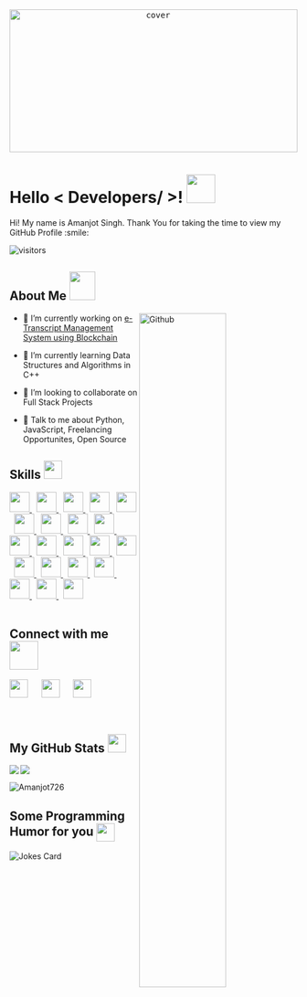 <div align="center">
<kbd width="100%"><img width="100%" height = "250px" src="https://cdn.pixabay.com/photo/2018/01/14/23/12/nature-3082832_1280.jpg" alt="cover" /></kbd>
</div>

<h1> Hello < Developers/ >! <img  width="50px" height="50px" src="https://raw.githubusercontent.com/MartinHeinz/MartinHeinz/master/wave.gif"> </h1>
<div size='20px'> Hi! My name is Amanjot Singh. Thank You for taking the time to view my GitHub Profile :smile: 
</div>
<p align='center'>

![visitors](https://visitor-badge.glitch.me/badge?page_id=Amanjot726.Amanjot726)

</p>


<h2> About Me <img src = "https://drive.google.com/uc?id=1VE87r9Ami-8q5TKRnjHDcL_RQqlwXkUc" width = '45px' height='50px'></h2>

<img width="55%" align="right" alt="Github" src="https://raw.githubusercontent.com/onimur/.github/master/.resources/git-header.svg" />


- 🔭 I’m currently working on [e-Transcript Management System using Blockchain](https://github.com/Amanjot726/E-Transcript_Management_System_using_Blockchain)

- 🌱 I’m currently learning Data Structures and Algorithms in C++ 

- 👯 I’m looking to collaborate on Full Stack Projects 

- 💬 Talk to me about Python, JavaScript, Freelancing Opportunites, Open Source 

<h2> Skills <img src = "https://media2.giphy.com/media/QssGEmpkyEOhBCb7e1/giphy.gif?cid=ecf05e47a0n3gi1bfqntqmob8g9aid1oyj2wr3ds3mg700bl&rid=giphy.gif" width = '32px' height='32px'> </h2>
<a href= https://github.com/Amanjot726?tab=repositories&q=&type=&language=python&sort= > <img width ='35px' src ='https://raw.githubusercontent.com/rahulbanerjee26/githubAboutMeGenerator/main/icons/python.svg'> </a>&nbsp;
<a href= https://github.com/Amanjot726?tab=repositories&q=&type=&language=django&sort= > <img width ='35px' src ='https://raw.githubusercontent.com/rahulbanerjee26/githubAboutMeGenerator/main/icons/django.svg'> </a>&nbsp;
<a href= https://github.com/Amanjot726?tab=repositories&q=&type=&language=flask&sort= > <img width ='35px' src ='https://raw.githubusercontent.com/rahulbanerjee26/githubAboutMeGenerator/main/icons/flask.svg'> </a>&nbsp;
<a href= https://github.com/Amanjot726?tab=repositories&q=&type=&language=c&sort= > <img width ='35px' src ='https://raw.githubusercontent.com/rahulbanerjee26/githubAboutMeGenerator/main/icons/c.svg'> </a>&nbsp;
<a href= https://github.com/Amanjot726?tab=repositories&q=&type=&language=cpp&sort= > <img width ='35px' src ='https://raw.githubusercontent.com/rahulbanerjee26/githubAboutMeGenerator/main/icons/cpp.svg'> </a>&nbsp;
<a href= https://github.com/Amanjot726?tab=repositories&q=&type=&language=flutter&sort= > <img width ='35px' src ='https://raw.githubusercontent.com/rahulbanerjee26/githubAboutMeGenerator/main/icons/flutter.svg'> </a>&nbsp;
<a href= https://github.com/Amanjot726?tab=repositories&q=&type=&language=dart&sort= > <img width ='35px' src ='https://raw.githubusercontent.com/rahulbanerjee26/githubAboutMeGenerator/main/icons/dart.svg'> </a>&nbsp;
<a href= https://github.com/Amanjot726?tab=repositories&q=&type=&language=html&sort= > <img width ='35px' src ='https://raw.githubusercontent.com/rahulbanerjee26/githubAboutMeGenerator/main/icons/html.svg'> </a>&nbsp;
<a href= https://github.com/Amanjot726?tab=repositories&q=&type=&language=css&sort= > <img width ='35px' src ='https://raw.githubusercontent.com/rahulbanerjee26/githubAboutMeGenerator/main/icons/css.svg'> </a>&nbsp;
<a href= https://github.com/Amanjot726?tab=repositories&q=&type=&language=sass&sort= > <img width ='35px' src ='https://raw.githubusercontent.com/rahulbanerjee26/githubAboutMeGenerator/main/icons/sass.svg'> </a>&nbsp;
<a href= https://github.com/Amanjot726?tab=repositories&q=&type=&language=bootstrap&sort= > <img width ='35px' src ='https://raw.githubusercontent.com/rahulbanerjee26/githubAboutMeGenerator/main/icons/bootstrap.svg'> </a>&nbsp;
<a href= https://github.com/Amanjot726?tab=repositories&q=&type=&language=javascript&sort= > <img width ='35px' src ='https://raw.githubusercontent.com/rahulbanerjee26/githubAboutMeGenerator/main/icons/javascript.svg'> </a>&nbsp;
<a href= https://github.com/Amanjot726?tab=repositories&q=&type=&language=firebase&sort= > <img width ='35px' src ='https://raw.githubusercontent.com/rahulbanerjee26/githubAboutMeGenerator/main/icons/firebase.svg'> </a>&nbsp;
<a href= https://github.com/Amanjot726?tab=repositories&q=&type=&language=figma&sort= > <img width ='35px' src ='https://raw.githubusercontent.com/rahulbanerjee26/githubAboutMeGenerator/main/icons/figma.svg'> </a>&nbsp;
<a href= https://github.com/Amanjot726?tab=repositories&q=&type=&language=photoshop&sort= > <img width ='35px' src ='https://raw.githubusercontent.com/rahulbanerjee26/githubAboutMeGenerator/main/icons/photoshop.svg'> </a>&nbsp;
<a href= https://github.com/Amanjot726?tab=repositories&q=&type=&language=pytorch&sort= > <img width ='35px' src ='https://raw.githubusercontent.com/rahulbanerjee26/githubAboutMeGenerator/main/icons/pytorch.svg'> </a>&nbsp;
<a href= https://github.com/Amanjot726?tab=repositories&q=&type=&language=git&sort= > <img width ='35px' src ='https://raw.githubusercontent.com/rahulbanerjee26/githubAboutMeGenerator/main/icons/git.svg'> </a>&nbsp;
<a href= https://github.com/Amanjot726?tab=repositories&q=&type=&language=github&sort= > <img width ='35px' src ='https://raw.githubusercontent.com/rahulbanerjee26/githubAboutMeGenerator/main/icons/github.svg'> </a>&nbsp;
<a href= https://github.com/Amanjot726?tab=repositories&q=&type=&language=selenium&sort= > <img width ='35px' src ='https://raw.githubusercontent.com/rahulbanerjee26/githubAboutMeGenerator/main/icons/selenium.svg'> </a>&nbsp;
<a href= https://github.com/Amanjot726?tab=repositories&q=&type=&language=mysql&sort= > <img width ='35px' src ='https://raw.githubusercontent.com/rahulbanerjee26/githubAboutMeGenerator/main/icons/mysql.svg'> </a>&nbsp;
<a href= https://github.com/Amanjot726?tab=repositories&q=&type=&language=sqlite&sort= > <img width ='35px' src ='https://raw.githubusercontent.com/rahulbanerjee26/githubAboutMeGenerator/main/icons/sqlite.svg'> </a>
<br><br>

<h2> Connect with me <img src='https://raw.githubusercontent.com/ShahriarShafin/ShahriarShafin/main/Assets/handshake.gif' width='50px' height='50px'> </h2>
<a href = 'https://www.linkedin.com/in/amanjot-singh726'> <img width = '32px' align= 'center' src="https://raw.githubusercontent.com/rahulbanerjee26/githubAboutMeGenerator/main/icons/linked-in-alt.svg"/></a>&nbsp;&nbsp;&nbsp;&nbsp;&nbsp;   
<a href = 'https://www.twitter.com/Amanjot78580507'> <img width = '32px' align= 'center' src="https://raw.githubusercontent.com/rahulbanerjee26/githubAboutMeGenerator/main/icons/twitter.svg"/></a>&nbsp;&nbsp;&nbsp;&nbsp;&nbsp;
<a href = 'https://www.github.com/Amanjot726'> <img width = '32px' align= 'center' src="https://raw.githubusercontent.com/rahulbanerjee26/githubAboutMeGenerator/main/icons/github.svg"/></a>
<br><br>


<!-- <h2> Stuff I worked on last week  <img src = "https://media1.giphy.com/media/JZ40cnfnN11KycrvMF/giphy.gif?cid=ecf05e47a0n3gi1bfqntqmob8g9aid1oyj2wr3ds3mg700bl&rid=giphy.gif" width='60px' height='60px'> </h2>
<a href="https://github.com/anuraghazra/github-readme-stats">
<img align="center" src="https://github-readme-stats.vercel.app/api/wakatime?username=@&compact=True"/>
</a> -->
<br>


<h2> My GitHub Stats <img src='https://media1.giphy.com/media/du3J3cXyzhj75IOgvA/giphy.gif?cid=ecf05e47x2g034i9pzwtzzsd3xgg2w9nr94t4tflbbgo3008&rid=giphy.gif' width='32px' height='32px'> </h2>

<!-- <a href="https://github.com/anuraghazra/github-readme-stats"> -->
<img align="left" src="https://github-readme-stats.vercel.app/api?username=Amanjot726&count_private=true&show_icons=true&theme=gotham&border_color=30363d" />
  
<!-- <a href="https://github.com/anuraghazra/convoychat"> -->
<img align="center" src="https://github-readme-stats.vercel.app/api/top-langs/?username=Amanjot726&theme=gotham&border_color=30363d&layout=compact" />
  
<p><img align="center" src="https://github-readme-streak-stats.herokuapp.com/?user=Amanjot726&theme=gotham&border=30363d" alt="Amanjot726" /></p>
  
  

<h2> Some Programming Humor for you <img align ='center' src='https://media2.giphy.com/media/UQDSBzfyiBKvgFcSTw/giphy.gif?cid=ecf05e47p3cd513axbek3f56ti3jzizq8hincw20jauyyfyw&rid=giphy.gif' width = '32px' height='32px'></h2>

![Jokes Card](https://readme-jokes.vercel.app/api?theme=default)
